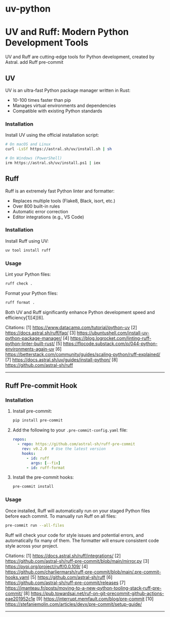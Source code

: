 # uv-python
# UV and Ruff: Modern Python Development Tools

UV and Ruff are cutting-edge tools for Python development, created by Astral. add Ruff pre-commit

## UV

UV is an ultra-fast Python package manager written in Rust:
- 10-100 times faster than pip
- Manages virtual environments and dependencies
- Compatible with existing Python standards

### Installation

Install UV using the official installation script:

```bash
# On macOS and Linux
curl -LsSf https://astral.sh/uv/install.sh | sh

# On Windows (PowerShell)
irm https://astral.sh/uv/install.ps1 | iex
```

## Ruff

Ruff is an extremely fast Python linter and formatter:
- Replaces multiple tools (Flake8, Black, isort, etc.)
- Over 800 built-in rules
- Automatic error correction
- Editor integrations (e.g., VS Code)

### Installation

Install Ruff using UV:

```bash
uv tool install ruff
```

### Usage

Lint your Python files:

```bash
ruff check .
```

Format your Python files:

```bash
ruff format .
```

Both UV and Ruff significantly enhance Python development speed and efficiency[1][4][6].

Citations:
[1] https://www.datacamp.com/tutorial/python-uv
[2] https://docs.astral.sh/ruff/faq/
[3] https://ubuntushell.com/install-uv-python-package-manager/
[4] https://blog.logrocket.com/linting-ruff-python-linter-built-rust/
[5] https://flocode.substack.com/p/044-python-environments-again-uv
[6] https://betterstack.com/community/guides/scaling-python/ruff-explained/
[7] https://docs.astral.sh/uv/guides/install-python/
[8] https://github.com/astral-sh/ruff

---

## Ruff Pre-commit Hook

### Installation

1. Install pre-commit:
   ```bash
   pip install pre-commit
   ```

2. Add the following to your `.pre-commit-config.yaml` file:
   ```yaml
   repos:
     - repo: https://github.com/astral-sh/ruff-pre-commit
       rev: v0.2.0  # Use the latest version
       hooks:
         - id: ruff
           args: [--fix]
         - id: ruff-format
   ```

3. Install the pre-commit hooks:
   ```bash
   pre-commit install
   ```

### Usage

Once installed, Ruff will automatically run on your staged Python files before each commit. To manually run Ruff on all files:

```bash
pre-commit run --all-files
```

Ruff will check your code for style issues and potential errors, and automatically fix many of them. The formatter will ensure consistent code style across your project.

Citations:
[1] https://docs.astral.sh/ruff/integrations/
[2] https://github.com/astral-sh/ruff-pre-commit/blob/main/mirror.py
[3] https://pypi.org/project/ruff/0.0.109/
[4] https://github.com/charliermarsh/ruff-pre-commit/blob/main/.pre-commit-hooks.yaml
[5] https://github.com/astral-sh/ruff
[6] https://github.com/astral-sh/ruff-pre-commit/releases
[7] https://jmanteau.fr/posts/moving-to-a-new-python-tooling-stack-ruff-pre-commit/
[8] https://pub.towardsai.net/ruf-on-git-precommit-github-actions-eae201952c1e
[9] https://interrupt.memfault.com/blog/pre-commit
[10] https://stefaniemolin.com/articles/devx/pre-commit/setup-guide/

---
